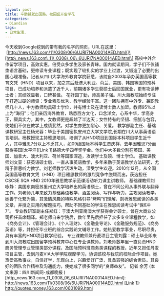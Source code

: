 ```yaml
---
layout: post
title: 辛勤铺就出国路，校园盛开留学花
categories:
- Diandian
tags:
- 日常生活, 
---
```

今天收到Google挖到的带有我的名字的网页，URL在这里：  \[http://news.163.com/11/0308/06/6UJRI7NA00014AED.html\]\[http\_news.163.com\_11\_0308\_06\_6UJRI7NA00014AED.html\] 高校中外合作留学项目，高效实惠，倍受众多学生及家长青睐。国内就读期间，学子们不仅铺垫语言基础，更修读专业课程；既实现了较扎实的学业上过渡，又锻造了必要的出国心理准备。记者从四川大学海外教育学院获悉，该院自2003年承办英国高等教育文凭（HND）项目以来，加之其后赴澳大利亚、荷兰、美国、韩国等国的预科项目，已成功培养和派遣了近千人，前期诸多学生获硕士后回国就业，更有攻读博士者；其绩效显著，口碑甚佳。 花好园丁勤，师高弟子强。川大海教院始终专注于打造过硬的师资：专业素质优秀、教学经验丰富。这一团队拥有中外专、兼职教师几十人，中方教师均具硕士学位，并有博士及在读博士数人加盟。教师95%以上为“海归”；他们亲历海外教育，熟悉西方文化，口念洋文，心系中华，学高身正，颇具实力。其中，女教师更是超越了半边天；女性特有的坚韧、细腻与包容，使她们不仅在教学上成绩斐然，对学生亦更加耐心、关爱。 教学部副主任、基础课教研室主任杨光蓉：毕业于美国密执安州立大学文学院,长期在川大从事英语语言培训。杨教授现主持雅思培训，培训了从HND项目到国际本科项目学生近千人，其中雅思7分以上不乏其人，如09级国际本科学生贾庆祥，去年因雅思7分而获得美国\[太平洋\]\[Link 1\]路德大学四年奖学金。他们中大多数分别在英国、美国、加拿大、澳大利亚、荷兰等国家深造，攻读学士及硕、博士学位。 基础课教师刘文亚：获英语硕士后，一直从事英语教学，多年来勤于英语教学方法研究，尤精于雅思听力教学。刘老师教学活泼生动，深受学生欢迎。2010年12月，从全国英国高等教育文凭（HND）项目雅思教师的激烈竞争中脱颖而出，获选担任CSCSE SQA HND 2010年雅思教学示范课活动听力课主讲教师。 基础课教师刘咏静：美国东南密苏里州立大学培养出的英语硕士，曾在不同公司从事外联与翻译工作。刘老师几年来致力基础英语教学，涵盖阅读、写作与听力，主攻阅读教学。她善于化繁为简，其激情风趣的特殊风格引导“烤鸭”们理解、剖析雅思阅读的各类文章，并授之实用的解题技巧，帮助不同基础的学生在雅思阅读考试中“保6冲7”。 专业教研室副主任郑红：于澳大利亚南澳大学获得会计硕士，曾在大商业公司担任首席翻译。郑老师自来学院后，数年里先后担任了众多专业课程教学，如《商务会计》、《管理会计》、《个人理财》、《金融业导论》、《金融服务规范》、《商务英语》等，并担任毕业班的综合实践论文辅导工作。她热爱教学事业，尽职尽责，具有丰富的HND项目教学经验。 专业课教师兼丹麦项目主管刘露：硕士毕业即来到川大海教院出国留学预科教育中心任专业课教师。刘老师数年里一直负责HND商务管理专业管理类部分课程，及国际预科班商务类课程的教授，近年又担任丹麦项目主管，去到丹麦VIA大学学院观摩学习，协调该校与我院的校际合作项目。她热爱高教事业，自信好学，乐观向上，兴趣爱好广泛，具备较强的综合素质。其良好的团队合作精神及沟通能力，使她成了很多同学的“良师益友”。 记者 余芳 (本文来源：四川新闻网-成都晚报 ) \[http\_news.163.com\_11\_0308\_06\_6UJRI7NA00014AED.html\]: http://news.163.com/11/0308/06/6UJRI7NA00014AED.html \[Link 1\]: http://quotes.money.163.com/0601099.html